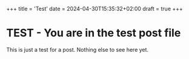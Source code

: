 +++
title = 'Test'
date = 2024-04-30T15:35:32+02:00
draft = true
+++

# TEST - You are in the test post file

This is just a test for a post. Nothing else to see here yet.  


